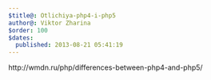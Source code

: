 ```yaml
---
$title@: Otlichiya-php4-i-php5
author@: Viktor Zharina
$order: 100
$dates:
  published: 2013-08-21 05:41:19
---
```

<p>http://wmdn.ru/php/differences-between-php4-and-php5/</p>